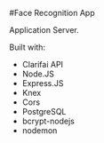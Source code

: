 #Face Recognition App

Application Server.

Built with:

- Clarifai API
- Node.JS
- Express.JS
- Knex
- Cors
- PostgreSQL
- bcrypt-nodejs
- nodemon